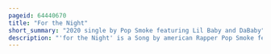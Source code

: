 ```yaml
---
pageid: 64440670
title: "For the Night"
short_summary: "2020 single by Pop Smoke featuring Lil Baby and DaBaby"
description: "'for the Night' is a Song by american Rapper Pop Smoke featuring fellow american Rappers Lil Baby and Dababy, from the former's posthumous Debut Studio Album, Shoot for the Stars, Aim for the Moon as well as the Ep of the same Name. It was written by the Artists, Producers Cashmoneyap and Palaze, and additional Producer Mike Dean, with more additional Production Credits going to Wylo and Jess Jackson. The Song was released as the fourth single from the Album on October 3, 2020, by Victor Victor Worldwide and Republic Records, while an extended Play was released for the Song a few Days later."
---
```

